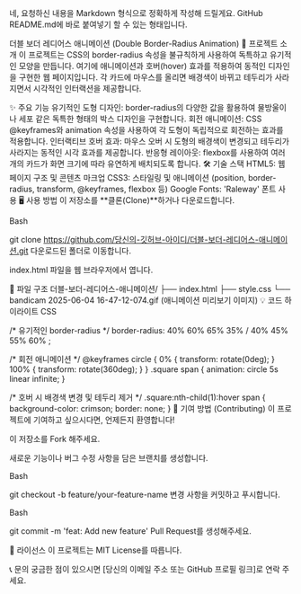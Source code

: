 네, 요청하신 내용을 Markdown 형식으로 정확하게 작성해 드릴게요. GitHub README.md에 바로 붙여넣기 할 수 있는 형태입니다.

더블 보더 레디어스 애니메이션 (Double Border-Radius Animation)
🚀 프로젝트 소개
이 프로젝트는 CSS의 border-radius 속성을 불규칙하게 사용하여 독특하고 유기적인 모양을 만듭니다. 여기에 애니메이션과 호버(hover) 효과를 적용하여 동적인 디자인을 구현한 웹 페이지입니다. 각 카드에 마우스를 올리면 배경색이 바뀌고 테두리가 사라지면서 시각적인 인터랙션을 제공합니다.

✨ 주요 기능
유기적인 도형 디자인: border-radius의 다양한 값을 활용하여 물방울이나 세포 같은 독특한 형태의 박스 디자인을 구현합니다.
회전 애니메이션: CSS @keyframes와 animation 속성을 사용하여 각 도형이 독립적으로 회전하는 효과를 적용합니다.
인터랙티브 호버 효과: 마우스 오버 시 도형의 배경색이 변경되고 테두리가 사라지는 동적인 시각 효과를 제공합니다.
반응형 레이아웃: flexbox를 사용하여 여러 개의 카드가 화면 크기에 따라 유연하게 배치되도록 합니다.
🛠️ 기술 스택
HTML5: 웹 페이지 구조 및 콘텐츠 마크업
CSS3: 스타일링 및 애니메이션 (position, border-radius, transform, @keyframes, flexbox 등)
Google Fonts: 'Raleway' 폰트 사용
🖥️ 사용 방법
이 저장소를 **클론(Clone)**하거나 다운로드합니다.

Bash

git clone https://github.com/당신의-깃허브-아이디/더블-보더-레디어스-애니메이션.git
다운로드된 폴더로 이동합니다.

index.html 파일을 웹 브라우저에서 엽니다.

📂 파일 구조
더블-보더-레디어스-애니메이션/
├── index.html
├── style.css
└── bandicam 2025-06-04 16-47-12-074.gif (애니메이션 미리보기 이미지)
💡 코드 하이라이트
CSS

/* 유기적인 border-radius */
border-radius: 40% 60% 65% 35% / 40% 45% 55% 60% ;

/* 회전 애니메이션 */
@keyframes circle {
    0% { transform: rotate(0deg); }
    100% { transform: rotate(360deg); }
}
.square span {
    animation: circle 5s linear infinite;
}

/* 호버 시 배경색 변경 및 테두리 제거 */
.square:nth-child(1):hover span {
    background-color: crimson;
    border: none;
}
🤝 기여 방법 (Contributing)
이 프로젝트에 기여하고 싶으시다면, 언제든지 환영합니다!

이 저장소를 Fork 해주세요.

새로운 기능이나 버그 수정 사항을 담은 브랜치를 생성합니다.

Bash

git checkout -b feature/your-feature-name
변경 사항을 커밋하고 푸시합니다.

Bash

git commit -m 'feat: Add new feature'
Pull Request를 생성해주세요.

📄 라이선스
이 프로젝트는 MIT License를 따릅니다.

📞 문의
궁금한 점이 있으시면 [당신의 이메일 주소 또는 GitHub 프로필 링크]로 연락 주세요.
